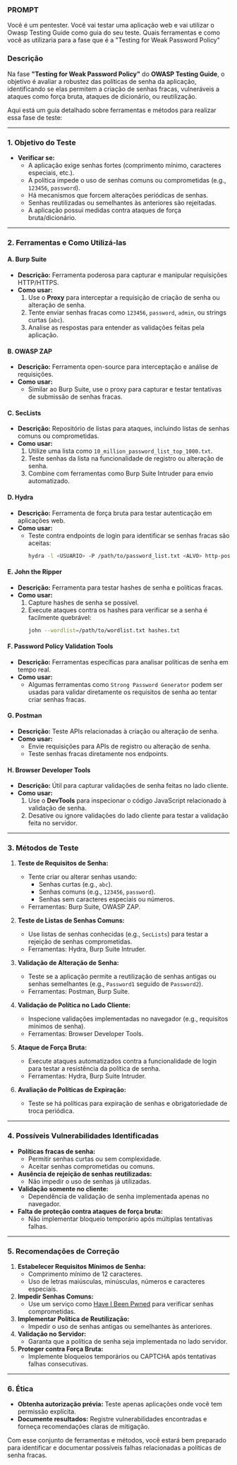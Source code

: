 ### **PROMPT**
Você é um pentester. Você vai testar uma aplicação web e vai utilizar o Owasp Testing Guide como guia do seu teste. Quais ferramentas e como você as utilizaria para a fase que é a "Testing for Weak Password Policy"

### **Descrição**
Na fase **"Testing for Weak Password Policy"** do **OWASP Testing Guide**, o objetivo é avaliar a robustez das políticas de senha da aplicação, identificando se elas permitem a criação de senhas fracas, vulneráveis a ataques como força bruta, ataques de dicionário, ou reutilização.

Aqui está um guia detalhado sobre ferramentas e métodos para realizar essa fase de teste:

---

### **1. Objetivo do Teste**
- **Verificar se:**
  - A aplicação exige senhas fortes (comprimento mínimo, caracteres especiais, etc.).
  - A política impede o uso de senhas comuns ou comprometidas (e.g., `123456`, `password`).
  - Há mecanismos que forcem alterações periódicas de senhas.
  - Senhas reutilizadas ou semelhantes às anteriores são rejeitadas.
  - A aplicação possui medidas contra ataques de força bruta/dicionário.

---

### **2. Ferramentas e Como Utilizá-las**

#### **A. Burp Suite**
- **Descrição:** Ferramenta poderosa para capturar e manipular requisições HTTP/HTTPS.
- **Como usar:**
  1. Use o **Proxy** para interceptar a requisição de criação de senha ou alteração de senha.
  2. Tente enviar senhas fracas como `123456`, `password`, `admin`, ou strings curtas (`abc`).
  3. Analise as respostas para entender as validações feitas pela aplicação.

#### **B. OWASP ZAP**
- **Descrição:** Ferramenta open-source para interceptação e análise de requisições.
- **Como usar:**
  - Similar ao Burp Suite, use o proxy para capturar e testar tentativas de submissão de senhas fracas.

#### **C. SecLists**
- **Descrição:** Repositório de listas para ataques, incluindo listas de senhas comuns ou comprometidas.
- **Como usar:**
  1. Utilize uma lista como `10_million_password_list_top_1000.txt`.
  2. Teste senhas da lista na funcionalidade de registro ou alteração de senha.
  3. Combine com ferramentas como Burp Suite Intruder para envio automatizado.

#### **D. Hydra**
- **Descrição:** Ferramenta de força bruta para testar autenticação em aplicações web.
- **Como usar:**
  - Teste contra endpoints de login para identificar se senhas fracas são aceitas:
    ```bash
    hydra -l <USUARIO> -P /path/to/password_list.txt <ALVO> http-post-form "/login:username=^USER^&password=^PASS^:F=incorrect"
    ```

#### **E. John the Ripper**
- **Descrição:** Ferramenta para testar hashes de senha e políticas fracas.
- **Como usar:**
  1. Capture hashes de senha se possível.
  2. Execute ataques contra os hashes para verificar se a senha é facilmente quebrável:
     ```bash
     john --wordlist=/path/to/wordlist.txt hashes.txt
     ```

#### **F. Password Policy Validation Tools**
- **Descrição:** Ferramentas específicas para analisar políticas de senha em tempo real.
- **Como usar:**
  - Algumas ferramentas como `Strong Password Generator` podem ser usadas para validar diretamente os requisitos de senha ao tentar criar senhas fracas.

#### **G. Postman**
- **Descrição:** Teste APIs relacionadas à criação ou alteração de senha.
- **Como usar:**
  - Envie requisições para APIs de registro ou alteração de senha.
  - Teste senhas fracas diretamente nos endpoints.

#### **H. Browser Developer Tools**
- **Descrição:** Útil para capturar validações de senha feitas no lado cliente.
- **Como usar:**
  1. Use o **DevTools** para inspecionar o código JavaScript relacionado à validação de senha.
  2. Desative ou ignore validações do lado cliente para testar a validação feita no servidor.

---

### **3. Métodos de Teste**

1. **Teste de Requisitos de Senha:**
   - Tente criar ou alterar senhas usando:
     - Senhas curtas (e.g., `abc`).
     - Senhas comuns (e.g., `123456`, `password`).
     - Senhas sem caracteres especiais ou números.
   - Ferramentas: Burp Suite, OWASP ZAP.

2. **Teste de Listas de Senhas Comuns:**
   - Use listas de senhas conhecidas (e.g., `SecLists`) para testar a rejeição de senhas comprometidas.
   - Ferramentas: Hydra, Burp Suite Intruder.

3. **Validação de Alteração de Senha:**
   - Teste se a aplicação permite a reutilização de senhas antigas ou senhas semelhantes (e.g., `Password1` seguido de `Password2`).
   - Ferramentas: Postman, Burp Suite.

4. **Validação de Política no Lado Cliente:**
   - Inspecione validações implementadas no navegador (e.g., requisitos mínimos de senha).
   - Ferramentas: Browser Developer Tools.

5. **Ataque de Força Bruta:**
   - Execute ataques automatizados contra a funcionalidade de login para testar a resistência da política de senha.
   - Ferramentas: Hydra, Burp Suite Intruder.

6. **Avaliação de Políticas de Expiração:**
   - Teste se há políticas para expiração de senhas e obrigatoriedade de troca periódica.

---

### **4. Possíveis Vulnerabilidades Identificadas**
- **Políticas fracas de senha:**
  - Permitir senhas curtas ou sem complexidade.
  - Aceitar senhas comprometidas ou comuns.
- **Ausência de rejeição de senhas reutilizadas:**
  - Não impedir o uso de senhas já utilizadas.
- **Validação somente no cliente:**
  - Dependência de validação de senha implementada apenas no navegador.
- **Falta de proteção contra ataques de força bruta:**
  - Não implementar bloqueio temporário após múltiplas tentativas falhas.

---

### **5. Recomendações de Correção**
1. **Estabelecer Requisitos Mínimos de Senha:**
   - Comprimento mínimo de 12 caracteres.
   - Uso de letras maiúsculas, minúsculas, números e caracteres especiais.
2. **Impedir Senhas Comuns:**
   - Use um serviço como [Have I Been Pwned](https://haveibeenpwned.com/) para verificar senhas comprometidas.
3. **Implementar Política de Reutilização:**
   - Impedir o uso de senhas antigas ou semelhantes às anteriores.
4. **Validação no Servidor:**
   - Garanta que a política de senha seja implementada no lado servidor.
5. **Proteger contra Força Bruta:**
   - Implemente bloqueios temporários ou CAPTCHA após tentativas falhas consecutivas.

---

### **6. Ética**
- **Obtenha autorização prévia:** Teste apenas aplicações onde você tem permissão explícita.
- **Documente resultados:** Registre vulnerabilidades encontradas e forneça recomendações claras de mitigação.

Com esse conjunto de ferramentas e métodos, você estará bem preparado para identificar e documentar possíveis falhas relacionadas a políticas de senha fracas.
